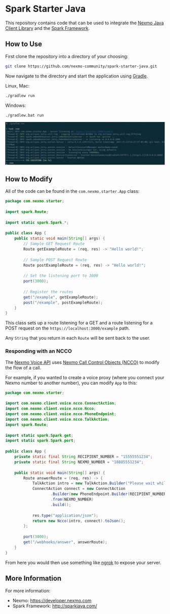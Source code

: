 # Spark Starter Java

This repository contains code that can be used to integrate the [Nexmo Java Client Library](https://github.com/Nexmo/nexmo-java) and the [Spark Framework](http://sparkjava.com/).

## How to Use
First clone the repository into a directory of your choosing:

```sh
git clone https://github.com/nexmo-community/spark-starter-java.git
```

Now navigate to the directory and start the application using [Gradle](https://gradle.org/).

Linux, Mac:
```sh
./gradlew run
```

Windows:
```sh
./gradlew.bat run
```

![Console output showing that the server is running](application-running.png)

## How to Modify

All of the code can be found in the `com.nexmo.starter.App` class:

```java
package com.nexmo.starter;

import spark.Route;

import static spark.Spark.*;

public class App {
    public static void main(String[] args) {
        // Sample GET Request Route
        Route getExampleRoute = (req, res) -> "Hello world!";

        // Sample POST Request Route
        Route postExampleRoute = (req, res) -> "Hello world!";

        // Set the listening port to 3000
        port(3000);

        // Register the routes
        get("/example", getExampleRoute);
        post("/example", postExampleRoute);
    }
}
```

This class sets up a route listening for a GET and a route listening for a POST request on the `https://localhost:3000/example` path.

Any `String` that you return in each `Route` will be sent back to the user.

### Responding with an NCCO

The [Nexmo Voice API](https://developer.nexmo.com/voice/voice-api/overview) uses [Nexmo Call Control Objects (NCCO)](https://developer.nexmo.com/voice/voice-api/guides/ncco) to modify the flow of a call.

For example, if you wanted to create a voice proxy (where you connect your Nexmo number to another number), you can modify `App` to this:

```java
package com.nexmo.starter;

import com.nexmo.client.voice.ncco.ConnectAction;
import com.nexmo.client.voice.ncco.Ncco;
import com.nexmo.client.voice.ncco.PhoneEndpoint;
import com.nexmo.client.voice.ncco.TalkAction;
import spark.Route;

import static spark.Spark.get;
import static spark.Spark.port;

public class App {
    private static final String RECIPIENT_NUMBER = "15555551234";
    private static final String NEXMO_NUMBER = "18885551234";

    public static void main(String[] args) {
        Route answerRoute = (req, res) -> {
            TalkAction intro = new TalkAction.Builder("Please wait while we connect you").build();
            ConnectAction connect = new ConnectAction
                    .Builder(new PhoneEndpoint.Builder(RECIPIENT_NUMBER).build())
                    .from(NEXMO_NUMBER)
                    .build();

            res.type("application/json");
            return new Ncco(intro, connect).toJson();
        };

        port(3000);
        get("/webhooks/answer", answerRoute);
    }
}
```

From here you would then use something like [ngrok](https://ngrok.com/) to expose your server.

## More Information
For more information:
- Nexmo: https://developer.nexmo.com
- Spark Framework: http://sparkjava.com/


